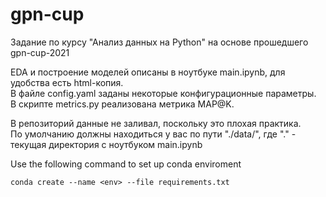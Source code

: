# gpn-cup
Задание по курсу "Анализ данных на Python" на основе прошедшего gpn-cup-2021

EDA и построение моделей описаны в ноутбуке main.ipynb, для удобства есть html-копия.\
В файле config.yaml заданы некоторые конфигурационные параметры.\
В скрипте metrics.py реализована метрика MAP@K.

В репозиторий данные не заливал, поскольку это плохая практика.\
По умолчанию должны находиться у вас по пути "./data/", где "." - текущая директория с ноутбуком main.ipynb


Use the following command to set up conda enviroment
```
conda create --name <env> --file requirements.txt
```
